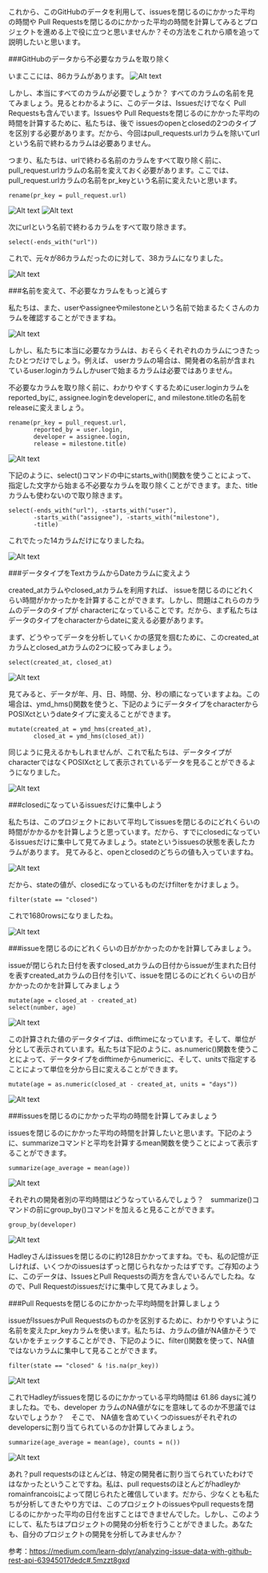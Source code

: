 これから、このGitHubのデータを利用して、issuesを閉じるのにかかった平均の時間や Pull Requestsを閉じるのにかかった平均の時間を計算してみるとプロジェクトを進める上で役に立つと思いませんか？その方法をこれから順を追って説明したいと思います。


###GitHubのデータから不必要なカラムを取り除く


いまここには、86カラムがあります。
![Alt text](images_ja/cc70fc82bcae1d47cda47de4b6850a01.png)





しかし、本当にすべてのカラムが必要でしょうか？
すべてのカラムの名前を見てみましょう。見るとわかるように、このデータは、Issuesだけでなく Pull Requestsも含んでいます。Issuesや Pull Requestsを閉じるのにかかった平均の時間を計算するために、私たちは、後で issuesのopenとclosedの2つのタイプを区別する必要があります。だから、今回はpull_requests.urlカラムを除いてurlという名前で終わるカラムは必要ありません。

つまり、私たちは、urlで終わる名前のカラムをすべて取り除く前に、pull_request.urlカラムの名前を変えておく必要があります。ここでは、pull_request.urlカラムの名前をpr_keyという名前に変えたいと思います。

    rename(pr_key = pull_request.url)

![Alt text](images_ja/b553986691e7738ce0f0266f42d0337f.png)
![Alt text](images_ja/d03e4b81747f64db89bf344a0ac0f6e1.png)



次にurlという名前で終わるカラムをすべて取り除きます。

    select(-ends_with("url"))

これで、元々が86カラムだったのに対して、38カラムになりました。

![Alt text](images_ja/ee682d503dbe76636fff41ff55ecea8f.png)



###名前を変えて、不必要なカラムをもっと減らす

私たちは、また、userやassigneeやmilestoneという名前で始まるたくさんのカラムを確認することができますね。

![Alt text](images_ja/398c99fa16b805031c20c2e582576b2e.png)




しかし、私たちに本当に必要なカラムは、おそらくそれぞれのカラムにつきたったひとつだけでしょう。例えば、 userカラムの場合は、開発者の名前が含まれているuser.loginカラムしかuserで始まるカラムは必要ではありません。

不必要なカラムを取り除く前に、わかりやすくするためにuser.loginカラムをreported_byに, assignee.loginをdeveloperに, and milestone.titleの名前をreleaseに変えましょう。

    rename(pr_key = pull_request.url,
           reported_by = user.login,
           developer = assignee.login,
           release = milestone.title)

![Alt text](images_ja/0f0528a035045fe9e159147c32b4335e.png)





下記のように、select()コマンドの中にstarts_with()関数を使うことによって、指定した文字から始まる不必要なカラムを取り除くことができます。また、titleカラムも使わないので取り除きます。

    select(-ends_with("url"), -starts_with("user"),
           -starts_with("assignee"), -starts_with("milestone"),
           -title)

これでたった14カラムだけになりましたね。

![Alt text](images_ja/9446879c74823765565b0d23a6c58029.png)


###データタイプをTextカラムからDateカラムに変えよう

created_atカラムやclosed_atカラムを利用すれば、 issueを閉じるのにどれくらい時間がかかったかを計算することができます。しかし、問題はこれらのカラムのデータのタイプが characterになっていることです。だから、まず私たちはデータのタイプをcharacterからdateに変える必要があります。

まず、どうやってデータを分析していくかの感覚を掴むために、このcreated_atカラムとclosed_atカラムの2つに絞ってみましょう。

    select(created_at, closed_at)

![Alt text](images_ja/962eedc1df194cd7d44f623d3664bf8c.png)




見てみると、データが年、月、日、時間、分、秒の順になっていますよね。この場合は、ymd_hms()関数を使うと、下記のようにデータタイプをcharacterからPOSIXctというdateタイプに変えることができます。


    mutate(created_at = ymd_hms(created_at),
           closed_at = ymd_hms(closed_at))


同じように見えるかもしれませんが、これで私たちは、データタイプがcharacterではなくPOSIXctとして表示されているデータを見ることができるようになりました。

![Alt text](images_ja/4ca15a1e03dbc8f27f6abe6d30c1dbf7.png)



###closedになっているissuesだけに集中しよう

私たちは、このプロジェクトにおいて平均してissuesを閉じるのにどれくらいの時間がかかるかを計算しようと思っています。だから、すでにclosedになっているissuesだけに集中して見てみましょう。stateというissuesの状態を表したカラムがあります。 見てみると、openとclosedのどちらの値も入っていますね。

![Alt text](images_ja/e7a21e306b46a085abef91af09efe92c.png)


だから、stateの値が、closedになっているものだけfilterをかけましょう。

    filter(state == "closed")

これで1680rowsになりましたね。

![Alt text](images_ja/50f9cb6b11cb011f71f923ad126248e5.png)



###issueを閉じるのにどれくらいの日がかかったのかを計算してみましょう。

issueが閉じられた日付を表すclosed_atカラムの日付からissueが生まれた日付を表すcreated_atカラムの日付を引いて、issueを閉じるのにどれくらいの日がかかったのかを計算してみましょう

    mutate(age = closed_at - created_at)
    select(number, age)

![Alt text](images_ja/a5d9d33cb5c499b4d3058593fced5da8.png)

この計算された値のデータタイプは、difftimeになっています。そして、単位が分として表示されています。私たちは下記のように、as.numeric()関数を使うことによって、データタイプをdifftimeからnumericに、そして、unitsで指定することによって単位を分から日に変えることができます。

    mutate(age = as.numeric(closed_at - created_at, units = "days"))

![Alt text](images_ja/781bada2f0dfef90abcf36123a4adf4d.png)





###issuesを閉じるのにかかった平均の時間を計算してみましょう

issuesを閉じるのにかかった平均の時間を計算したいと思います。下記のように、summarizeコマンドと平均を計算するmean関数を使うことによって表示することができます。

    summarize(age_average = mean(age))

 ![Alt text](images_ja/5dc098428c96037567a2855b6ae5013a.png)


それぞれの開発者別の平均時間はどうなっているんでしょう？　summarize()コマンドの前にgroup_by()コマンドを加えると見ることができます。

    group_by(developer)

![Alt text](images_ja/1faa10f180a0383ae9a54eef29e94bf5.png)


Hadleyさんはissuesを閉じるのに約128日かかってますね。でも、私の記憶が正しければ、いくつかのissuesはずっと閉じられなかったはずです。ご存知のように、このデータは、IssuesとPull Requestsの両方を含んでいるんでしたね。なので、Pull Requestのissuesだけに集中して見てみましょう。


###Pull Requestsを閉じるのにかかった平均時間を計算しましょう

issueがIssuesかPull Requestsのものかを区別するために、わかりやすいように名前を変えたpr_keyカラムを使います。私たちは、カラムの値がNA値かそうでないかをチェックすることができ、下記のように、filter()関数を使って、NA値ではないカラムに集中して見ることができます。

    filter(state == "closed" & !is.na(pr_key))


![Alt text](images_ja/15426137bcf119fb0dc9366ddbbbdf9e.png)


これでHadleyがissuesを閉じるのにかかっている平均時間は 61.86 daysに減りましたね。でも、developer カラムのNA値がなにを意味してるのか不思議ではないでしょうか？　そこで、 NA値を含めていくつのissuesがそれぞれのdevelopersに割り当てられているのか計算してみましょう。

    summarize(age_average = mean(age), counts = n())

![Alt text](images_ja/8e8937008d4b374d2d9ba534e9b6633b.png)



あれ？pull requestsのほとんどは、特定の開発者に割り当てられていたわけではなかったということですね。私は、pull requestsのほとんどがhadleyかromainfrancoisによって閉じられたと確信しています。だから、少なくとも私たちが分析してきたやり方では、このプロジェクトのissuesやpull requestsを閉じるのにかかった平均の日付を出すことはできませんでした。しかし、このようにして、私たちはプロジェクトの開発の分析を行うことができました。あなたも、自分のプロジェクトの開発を分析してみませんか？

参考：https://medium.com/learn-dplyr/analyzing-issue-data-with-github-rest-api-63945017dedc#.5mzzt8gxd
